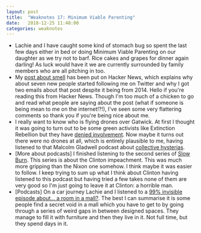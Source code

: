```yaml
---
layout: post
title:  "Weaknotes 17: Minimum Viable Parenting"
date:   2018-12-25 11:48:00
categories: weaknotes
---
```

* Lachie and I have caught some kind of stomach bug so spent the last few days either in bed or doing Minimum Viable Parenting on our daughter as we try not to barf. Rice cakes and grapes for dinner again darling! As luck would have it we are currently surrounded by family members who are all pitching in too.
* My [post about smell](http://alicebartlett.co.uk/blog/five-facts-about-smell) has been put on Hacker News, which explains why about seven new people started following me on Twitter and why I got two emails about that post despite it being from 2014. Hello if you're reading this from Hacker News. Though I'm too much of a chicken to go and read what people are saying about the post (what if someone is being mean to me on the internet!?!), I've seen some very flattering comments so thank you if you're being nice about me.
* I really want to know who is flying drones over Gatwick. At first I thought it was going to turn out to be some green activists like Extinction Rebellion but they have [denied involvement](https://www.theguardian.com/uk-news/2018/dec/20/tens-of-thousands-of-passengers-stranded-by-gatwick-airport-drones). Now maybe it turns out there were no drones at all, which is entirely plausible to me, having listened to that Malcolm Gladwell podcast about  [collective hysterias](http://revisionisthistory.com/episodes/28-the-imaginary-crimes-of-margit-hamosh).
* [More about podcasts] I finished listening to the second series of [Slow Burn](https://slate.com/slow-burn). This series is about the Clinton impeachment. This was much more gripping than the Nixon one somehow. I think maybe it was easier to follow. I keep trying to sum up what I think about Clinton having listened to this podcast but having tried a few takes none of them are very good so I'm just going to leave it at Clinton: a horrible man.
* [Podcasts] On a car journey Lachie and I listened to a [99% invisible episode about... a room in a mall?](https://99percentinvisible.org/episode/the-accidental-room/). The best I can summarise it is some people find a secret void in a mall which you have to get to by going through a series of weird gaps in between designed spaces. They manage to fill it with furniture and then they live in it. Not full time, but they spend days in it.
